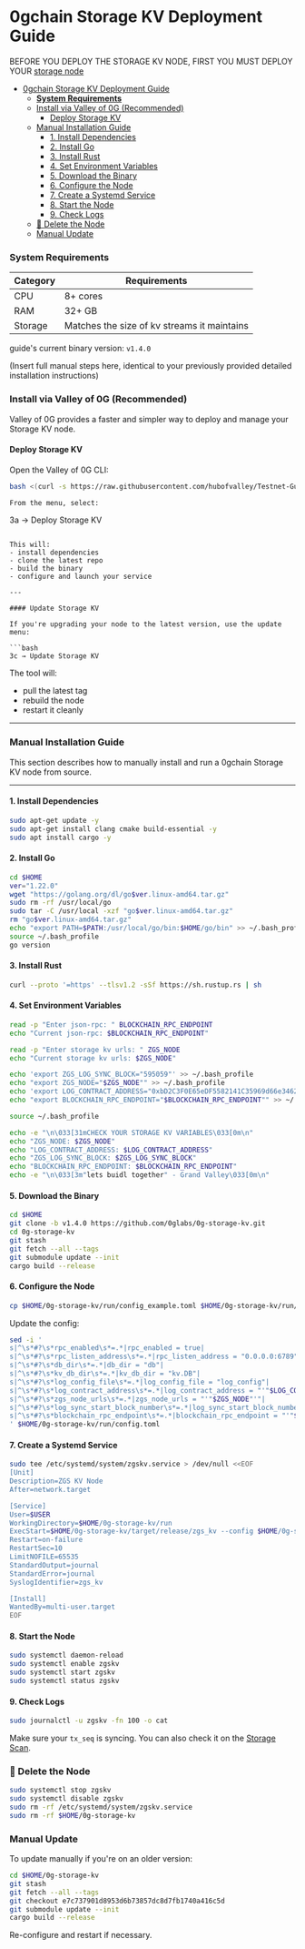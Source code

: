 # 0gchain Storage KV Deployment Guide

BEFORE YOU DEPLOY THE STORAGE KV NODE, FIRST YOU MUST DEPLOY YOUR [storage node](https://github.com/hubofvalley/Testnet-Guides/blob/main/0g%20(zero-gravity)/storage-node.md)

- [0gchain Storage KV Deployment Guide](#0gchain-storage-kv-deployment-guide)
    - [**System Requirements**](#system-requirements)
    - [Install via Valley of 0G (Recommended)](#install-via-valley-of-0g-recommended)
      - [Deploy Storage KV](#deploy-storage-kv)
    - [Manual Installation Guide](#manual-installation-guide)
      - [1. Install Dependencies](#1-install-dependencies)
      - [2. Install Go](#2-install-go)
      - [3. Install Rust](#3-install-rust)
      - [4. Set Environment Variables](#4-set-environment-variables)
      - [5. Download the Binary](#5-download-the-binary)
      - [6. Configure the Node](#6-configure-the-node)
      - [7. Create a Systemd Service](#7-create-a-systemd-service)
      - [8. Start the Node](#8-start-the-node)
      - [9. Check Logs](#9-check-logs)
    - [🔻 Delete the Node](#-delete-the-node)
    - [Manual Update](#manual-update)

### **System Requirements**

| Category | Requirements                                |
| -------- | ------------------------------------------- |
| CPU      | 8+ cores                                    |
| RAM      | 32+ GB                                      |
| Storage  | Matches the size of kv streams it maintains |

guide's current binary version: `v1.4.0`

(Insert full manual steps here, identical to your previously provided detailed installation instructions)

### Install via Valley of 0G (Recommended)

Valley of 0G provides a faster and simpler way to deploy and manage your Storage KV node.

#### Deploy Storage KV

Open the Valley of 0G CLI:
```bash
bash <(curl -s https://raw.githubusercontent.com/hubofvalley/Testnet-Guides/main/0g%20\(zero-gravity\)/resources/valleyof0G.sh)```

From the menu, select:
```
3a → Deploy Storage KV
```

This will:
- install dependencies
- clone the latest repo
- build the binary
- configure and launch your service

---

#### Update Storage KV

If you're upgrading your node to the latest version, use the update menu:

```bash
3c → Update Storage KV
```

The tool will:
- pull the latest tag
- rebuild the node
- restart it cleanly

---

### Manual Installation Guide

This section describes how to manually install and run a 0gchain Storage KV node from source.

---

#### 1. Install Dependencies

```bash
sudo apt-get update -y
sudo apt-get install clang cmake build-essential -y
sudo apt install cargo -y
```

#### 2. Install Go

```bash
cd $HOME
ver="1.22.0"
wget "https://golang.org/dl/go$ver.linux-amd64.tar.gz"
sudo rm -rf /usr/local/go
sudo tar -C /usr/local -xzf "go$ver.linux-amd64.tar.gz"
rm "go$ver.linux-amd64.tar.gz"
echo "export PATH=$PATH:/usr/local/go/bin:$HOME/go/bin" >> ~/.bash_profile
source ~/.bash_profile
go version
```

#### 3. Install Rust

```bash
curl --proto '=https' --tlsv1.2 -sSf https://sh.rustup.rs | sh
```

#### 4. Set Environment Variables

```bash
read -p "Enter json-rpc: " BLOCKCHAIN_RPC_ENDPOINT
echo "Current json-rpc: $BLOCKCHAIN_RPC_ENDPOINT"

read -p "Enter storage kv urls: " ZGS_NODE
echo "Current storage kv urls: $ZGS_NODE"

echo 'export ZGS_LOG_SYNC_BLOCK="595059"' >> ~/.bash_profile
echo "export ZGS_NODE="$ZGS_NODE"" >> ~/.bash_profile
echo 'export LOG_CONTRACT_ADDRESS="0xbD2C3F0E65eDF5582141C35969d66e34629cC768"' >> ~/.bash_profile
echo "export BLOCKCHAIN_RPC_ENDPOINT="$BLOCKCHAIN_RPC_ENDPOINT"" >> ~/.bash_profile

source ~/.bash_profile

echo -e "\n\033[31mCHECK YOUR STORAGE KV VARIABLES\033[0m\n"
echo "ZGS_NODE: $ZGS_NODE"
echo "LOG_CONTRACT_ADDRESS: $LOG_CONTRACT_ADDRESS"
echo "ZGS_LOG_SYNC_BLOCK: $ZGS_LOG_SYNC_BLOCK"
echo "BLOCKCHAIN_RPC_ENDPOINT: $BLOCKCHAIN_RPC_ENDPOINT"
echo -e "\n\033[3m"lets buidl together" - Grand Valley\033[0m\n"
```

#### 5. Download the Binary

```bash
cd $HOME
git clone -b v1.4.0 https://github.com/0glabs/0g-storage-kv.git
cd 0g-storage-kv
git stash
git fetch --all --tags
git submodule update --init
cargo build --release
```

#### 6. Configure the Node

```bash
cp $HOME/0g-storage-kv/run/config_example.toml $HOME/0g-storage-kv/run/config.toml
```

Update the config:

```bash
sed -i '
s|^\s*#?\s*rpc_enabled\s*=.*|rpc_enabled = true|
s|^\s*#?\s*rpc_listen_address\s*=.*|rpc_listen_address = "0.0.0.0:6789"|
s|^\s*#?\s*db_dir\s*=.*|db_dir = "db"|
s|^\s*#?\s*kv_db_dir\s*=.*|kv_db_dir = "kv.DB"|
s|^\s*#?\s*log_config_file\s*=.*|log_config_file = "log_config"|
s|^\s*#?\s*log_contract_address\s*=.*|log_contract_address = "'"$LOG_CONTRACT_ADDRESS"'"|
s|^\s*#?\s*zgs_node_urls\s*=.*|zgs_node_urls = "'"$ZGS_NODE"'"|
s|^\s*#?\s*log_sync_start_block_number\s*=.*|log_sync_start_block_number = '"$ZGS_LOG_SYNC_BLOCK"'|
s|^\s*#?\s*blockchain_rpc_endpoint\s*=.*|blockchain_rpc_endpoint = "'"$BLOCKCHAIN_RPC_ENDPOINT"'"|
' $HOME/0g-storage-kv/run/config.toml
```

#### 7. Create a Systemd Service

```bash
sudo tee /etc/systemd/system/zgskv.service > /dev/null <<EOF
[Unit]
Description=ZGS KV Node
After=network.target

[Service]
User=$USER
WorkingDirectory=$HOME/0g-storage-kv/run
ExecStart=$HOME/0g-storage-kv/target/release/zgs_kv --config $HOME/0g-storage-kv/run/config.toml
Restart=on-failure
RestartSec=10
LimitNOFILE=65535
StandardOutput=journal
StandardError=journal
SyslogIdentifier=zgs_kv

[Install]
WantedBy=multi-user.target
EOF
```

#### 8. Start the Node

```bash
sudo systemctl daemon-reload
sudo systemctl enable zgskv
sudo systemctl start zgskv
sudo systemctl status zgskv
```

#### 9. Check Logs

```bash
sudo journalctl -u zgskv -fn 100 -o cat
```

Make sure your `tx_seq` is syncing. You can also check it on the [Storage Scan](https://storagescan-newton.0g.ai/).

### 🔻 Delete the Node

```bash
sudo systemctl stop zgskv
sudo systemctl disable zgskv
sudo rm -rf /etc/systemd/system/zgskv.service
sudo rm -rf $HOME/0g-storage-kv
```

### Manual Update

To update manually if you're on an older version:

```bash
cd $HOME/0g-storage-kv
git stash
git fetch --all --tags
git checkout e7c737901d8953d6b73857dc8d7fb1740a416c5d
git submodule update --init
cargo build --release
```

Re-configure and restart if necessary.